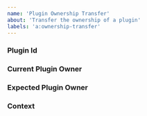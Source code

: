 ```yaml
---
name: 'Plugin Ownership Transfer'
about: 'Transfer the ownership of a plugin'
labels: 'a:ownership-transfer'
---
```


<!--- 
Please follow the instructions below. 

Be mindful that we need to have the agreement of both parties to transfer the ownership.
We also need to clearly assert the new owner is indeed related to the plugin in question.
-->

<!--- Provide a brief summary of the issue in the title above -->

### Plugin Id
<!--- Tell us the plugin id you wish to transfer the ownership -->

### Current Plugin Owner
<!--- Who is the current owner of the plugin -->

### Expected Plugin Owner
<!-- Who is the expected owner of the plugin -->

### Context
<!--- Providing context helps us confirm the legitimacy of the ownership transfer request -->
